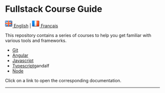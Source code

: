 
# Fullstack Course Guide

[![English](./ui/version-en.png) English](./README.md) | [![Français](./ui/version-fr.png) Français](./README.fr.md)

This repository contains a series of courses to help you get familiar with various tools and frameworks.

- [Git](fullstack-courses/git.md)
- [Angular](fullstack-courses/angular.md)
- [Javascript](fullstack-courses/javascript.md)
- [Typescript](fullstack-courses/typescript.md)gandalf
- [Node](fullstack-courses/node.md)

Click on a link to open the corresponding documentation.

---

